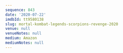 ```yaml
---
sequence: 843
date: '2020-07-22'
imdbId: tt9580138
slug: mortal-kombat-legends-scorpions-revenge-2020
venue: null
venueNotes: null
medium: Amazon
mediumNotes: null
---
```



